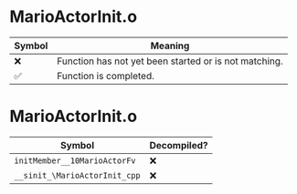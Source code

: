 # MarioActorInit.o
| Symbol | Meaning 
| ------------- | ------------- 
| :x: | Function has not yet been started or is not matching. 
| :white_check_mark: | Function is completed. 


# MarioActorInit.o
| Symbol | Decompiled? |
| ------------- | ------------- |
| `initMember__10MarioActorFv` | :x: |
| `__sinit_\MarioActorInit_cpp` | :x: |
